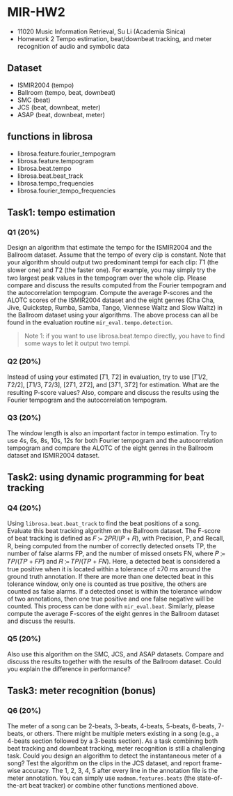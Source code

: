 # MIR-HW2
- 11020 Music Information Retrieval, Su Li (Academia Sinica) 
- Homework 2 Tempo estimation, beat/downbeat tracking, and meter recognition of audio and symbolic data

## Dataset
- ISMIR2004 (tempo)
- Ballroom (tempo, beat, downbeat)
- SMC (beat)
- JCS (beat, downbeat, meter)
- ASAP (beat, downbeat, meter)

## functions in librosa
- librosa.feature.fourier_tempogram
- librosa.feature.tempogram
- librosa.beat.tempo
- librosa.beat.beat_track
- librosa.tempo_frequencies
- librosa.fourier_tempo_frequencies

## Task1: tempo estimation
### Q1 (20%)
Design an algorithm that estimate the tempo for the ISMIR2004 and the Ballroom dataset. Assume that the tempo of every clip is constant. Note that your algorithm should output two predominant tempi for each clip: 𝑇1 (the slower one) and 𝑇2 (the faster one). For example, you may simply try the two largest peak values in the tempogram over the whole clip. Please compare and discuss the results computed from the Fourier tempogram and the autocorrelation tempogram.
Compute the average P-scores and the ALOTC scores of the ISMIR2004 dataset and the eight genres (Cha Cha, Jive, Quickstep, Rumba, Samba, Tango, Viennese Waltz and Slow Waltz) in the Ballroom dataset using your algorithms. The above process can all be found in the evaluation routine `mir_eval.tempo.detection`.

> Note 1: if you want to use librosa.beat.tempo directly, you have to find some ways to let it 
output two tempi.


### Q2 (20%)
Instead of using your estimated [𝑇1, 𝑇2] in evaluation, try to use [𝑇1/2, 𝑇2/2], [𝑇1/3, 𝑇2/3], [2𝑇1, 2𝑇2], and [3𝑇1, 3𝑇2] for estimation. What are the resulting P-score values? Also, compare and discuss the results using the Fourier tempogram and the autocorrelation tempogram.


### Q3 (20%)
The window length is also an important factor in tempo estimation. Try to use 4s, 6s, 8s, 10s, 12s for both Fourier tempogram and the autocorrelation tempogram and compare the ALOTC of the eight genres in the Ballroom dataset and ISMIR2004 dataset.

## Task2: using dynamic programming for beat tracking
### Q4 (20%)
Using `librosa.beat.beat_track` to find the beat positions of a song. Evaluate this beat tracking algorithm on the Ballroom dataset. The F-score of beat tracking is defined as 𝐹 ≔ 2𝑃𝑅/(𝑃 + 𝑅), with Precision, P, and Recall, R, being computed from the number of correctly detected onsets TP, the number of false alarms FP, and the number of missed onsets FN, where 𝑃 ≔ 𝑇𝑃/(𝑇𝑃 + 𝐹𝑃) and 𝑅 ≔ 𝑇𝑃/(𝑇𝑃 + 𝐹𝑁). Here, a detected beat is considered a true positive when it is located within a tolerance of ±70 ms around the ground truth annotation. If there are more than one detected beat in this tolerance window, only one is counted as true positive, the others are counted as false alarms. If a detected onset is within the tolerance window of two annotations, then one true positive and one false negative will be counted. This process can be done with `mir_eval.beat`. Similarly, please compute the average F-scores of the eight genres in the Ballroom dataset and discuss the results.

### Q5 (20%)
Also use this algorithm on the SMC, JCS, and ASAP datasets. Compare and discuss the results together with the results of the Ballroom dataset. Could you explain the difference in performance?

## Task3: meter recognition (bonus)
### Q6 (20%)
The meter of a song can be 2-beats, 3-beats, 4-beats, 5-beats, 6-beats, 7-beats, or others. There might be multiple meters existing in a song (e.g., a 4-beats section followed by a 3-beats section). As a task combining both beat tracking and downbeat tracking, meter recognition is still a challenging task. Could you design an algorithm to detect the instantaneous meter of a song? Test the algorithm on the clips in the JCS dataset, and report frame-wise accuracy. The 1, 2, 3, 4, 5 after every line in the annotation file is the meter annotation. You can simply use `madmom.features.beats` (the state-of-the-art beat tracker) or combine other functions mentioned above.
